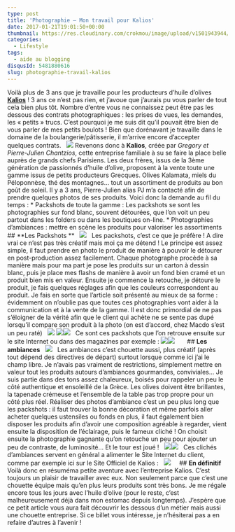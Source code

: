 ```yaml
---
type: post
title: 'Photographie – Mon travail pour Kalios'
date: 2017-01-21T19:01:50+00:00
thumbnail: https://res.cloudinary.com/crokmou/image/upload/v1501943944/packshot-kalios-fruits-secs-HD-TIFF.png
categories: 
  - Lifestyle
tags: 
  - aide au blogging
disqusId: 5481880616
slug: photographie-travail-kalios
---
```


Voilà plus de 3 ans que je travaille pour les producteurs d’huile d’olives **[Kalios](http://mykalios.com/)** ! 3 ans ce n’est pas rien, et j’avoue que j’aurais pu vous parler de tout cela bien plus tôt. Nombre d’entre vous ne connaissez peut être pas les dessous des contrats photographiques : les prises de vues, les demandes, les « petits » trucs. C’est pourquoi je me suis dit qu’il pouvait être bien de vous parler de mes petits boulots ! Bien que dorénavant je travaille dans le domaine de la boulangerie/pâtisserie, il m’arrive encore d’accepter quelques contrats.   ![](http://www.crokmou.com/wp-content/uploads/2017/01/Capture-d---e--cran-2017-01-21-a---15.57.52.png) Revenons donc à **Kalios**, créée par _Gregory et Pierre-Julien Chantzios_, cette entreprise familiale à su se faire la place belle auprès de grands chefs Parisiens. Les deux frères, issus de la 3ème génération de passionnés d’huile d’olive, proposent à la vente toute une gamme issus de petits producteurs Grecques. Olives Kalamata, miels du Péloponnèse, thé des montagnes… tout un assortiment de produits au bon goût de soleil. Il y a 3 ans, Pierre-Julien alias PJ m’a contacté afin de prendre quelques photos de ses produits. Voici donc la demande au fil du temps : * Packshots de toute la gamme : Les packshots se sont les photographies sur fond blanc, souvent détourées, que l’on voit un peu partout dans les folders ou dans les boutiques on-line. * Photographies d’ambiances : mettre en scène les produits pour valoriser les assortiments   ## **Les Packshots **   ![](http://www.crokmou.com/wp-content/uploads/2017/01/packshot-kalios-huiles.jpg)   Les packshots, c’est ce que je préfère ! A dire vrai ce n’est pas très créatif mais moi ça me détend ! Le principe est assez simple, il faut prendre en photo le produit de manière à pouvoir le détourer en post-production assez facilement. Chaque photographe procède à sa manière mais pour ma part je pose les produits sur un carton à dessin blanc, puis je place mes flashs de manière à avoir un fond bien cramé et un produit bien mis en valeur. Ensuite je commence la retouche, je détoure le produit, je fais quelques réglages afin que les couleurs correspondent au produit. Je fais en sorte que l’article soit présenté au mieux de sa forme : évidemment on n’oublie pas que toutes ces photographies vont aider à la communication et à la vente de la gamme. Il est donc primordial de ne pas s’éloigner de la vérité afin que le client qui achète ne se sente pas dupé lorsqu’il compare son produit à la photo (on est d’accord, chez Macdo s’est un peu raté)   ![](http://www.crokmou.com/wp-content/uploads/2017/01/Capture-d---e--cran-2017-01-21-a---16.11.47.png) ![](http://www.crokmou.com/wp-content/uploads/2017/01/Capture-d---e--cran-2017-01-21-a---16.11.09.png)![](http://www.crokmou.com/wp-content/uploads/2017/01/Capture-d---e--cran-2017-01-21-a---16.11.30.png)   Ce sont ces packshots que l’on retrouve ensuite sur le site Internet ou dans des magazines par exemple : ![](http://www.crokmou.com/wp-content/uploads/2017/01/Capture-d---e--cran-2017-01-21-a---16.31.15.png)![](http://www.crokmou.com/wp-content/uploads/2017/01/marie-claire-idee.png)       ## **Les ambiances**   ![](http://www.crokmou.com/wp-content/uploads/2017/01/kalios-ambiance-olives.png)   Les ambiances c’est chouette aussi, plus créatif (après tout dépend des directives de départ) surtout lorsque comme ici j’ai le champ libre. Je n’avais pas vraiment de restrictions, simplement mettre en valeur tout les produits autours d’ambiances gourmandes, conviviales… Je suis partie dans des tons assez chaleureux, boisés pour rappeler un peu le côté authentique et ensoleillé de la Grèce. Les olives doivent être brillantes, la tapenade crémeuse et l’ensemble de la table pas trop propre pour un côté plus réel. Réaliser des photos d’ambiance c’est un peu plus long que les packshots : il faut trouver la bonne décoration et même parfois aller acheter quelques ustensiles ou fonds en plus, il faut également bien disposer les produits afin d’avoir une composition agréable à regarder, vient ensuite la disposition de l’éclairage, puis le fameux cliché ! On choisit ensuite la photographie gagnante qu’on retouche un peu pour ajouter un peu de contraste, de luminosité… Et le tour est joué !   ![](http://www.crokmou.com/wp-content/uploads/2017/01/kalios-ambiance-miels.png)![](http://www.crokmou.com/wp-content/uploads/2017/01/ambiance-kalios-gressins-BD-PNG.png)   Ces clichés d’ambiances servent en général a alimenter le Site Internet du client, comme par exemple ici sur le Site Officiel de Kalios :   ![](http://www.crokmou.com/wp-content/uploads/2017/01/Capture-d---e--cran-2017-01-21-a---16.44.21.png)     ## **En définitif** Voilà donc en résuméma petite aventure avec l’entreprise Kalios. C’est toujours un plaisir de travailler avec eux. Non seulement parce que c’est une chouette équipe mais qu’en plus leurs produits sont très bons. Je me régale encore tous les jours avec l’huile d’olive (pour le reste, c’est malheureusement déjà dans mon estomac depuis longtemps). J’espère que ce petit article vous aura fait découvrir les dessous d’un métier mais aussi une chouette entreprise. Si ce billet vous intéresse, je n’hésiterai pas a en refaire d’autres à l’avenir !